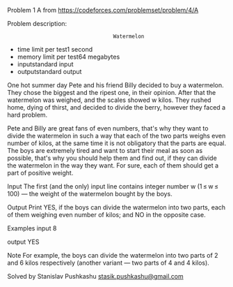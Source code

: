 Problem 1 A from https://codeforces.com/problemset/problem/4/A

Problem description:

                                      Watermelon
 - time limit per test1 second
 - memory limit per test64 megabytes
 - inputstandard input
 - outputstandard output
 
One hot summer day Pete and his friend Billy decided to buy a watermelon. 
They chose the biggest and the ripest one, in their opinion. After that 
the watermelon was weighed, and the scales showed w kilos. They rushed home, 
dying of thirst, and decided to divide the berry, however they faced a hard 
problem.

Pete and Billy are great fans of even numbers, that's why they want to divide 
the watermelon in such a way that each of the two parts weighs even number of 
kilos, at the same time it is not obligatory that the parts are equal. The boys 
are extremely tired and want to start their meal as soon as possible, that's why 
you should help them and find out, if they can divide the watermelon in the way 
they want. For sure, each of them should get a part of positive weight.

Input
The first (and the only) input line contains integer number w (1 ≤ w ≤ 100) — 
the weight of the watermelon bought by the boys.

Output
Print YES, if the boys can divide the watermelon into two parts, each of them 
weighing even number of kilos; and NO in the opposite case.

Examples
input
8

output
YES

Note
For example, the boys can divide the watermelon into two parts of 2 and 6 kilos 
respectively (another variant — two parts of 4 and 4 kilos).

Solved by Stanislav Pushkashu <stasik.pushkashu@gmail.com>
